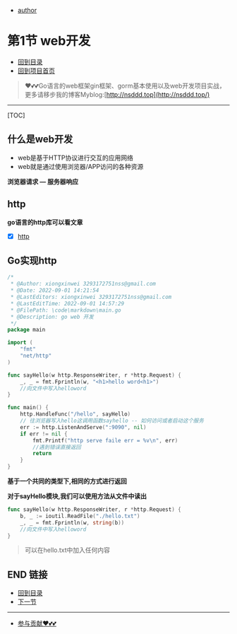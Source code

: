 + [author](https://github.com/3293172751)

# 第1节 web开发

+ [回到目录](../README.md)
+ [回到项目首页](../../README.md)
> ❤️💕💕Go语言的web框架gin框架、gorm基本使用以及web开发项目实战，更多请移步我的博客Myblog:[http://nsddd.top](http://nsddd.top/)
---
[TOC]

## 什么是web开发

+ web是基于HTTP协议进行交互的应用网络
+ web就是通过使用浏览器/APP访问的各种资源

**浏览器请求  —  服务器响应**



## http

**go语言的http库可以看文章**

+ [x] [http](../../Gomd_super/61.md)



## Go实现http

```go
/*
 * @Author: xiongxinwei 3293172751nss@gmail.com
 * @Date: 2022-09-01 14:21:54
 * @LastEditors: xiongxinwei 3293172751nss@gmail.com
 * @LastEditTime: 2022-09-01 14:57:29
 * @FilePath: \code\markdown\main.go
 * @Description: go web 开发
 */
package main

import (
	"fmt"
	"net/http"
)

func sayHello(w http.ResponseWriter, r *http.Request) {
	_, _ = fmt.Fprintln(w, "<h1>hello word<h1>")
	//向文件中写入helloword
}

func main() {
	http.HandleFunc("/hello", sayHello)
	// 往浏览器写入hello这调用函数sayhello -- 如何访问或者启动这个服务
	err := http.ListenAndServe(":9090", nil)
	if err != nil {
		fmt.Printf("http serve faile err = %v\n", err)
		//遇到错误直接返回
		return
	}
}
```

**基于一个共同的类型下,相同的方式进行返回**



**对于sayHello模块,我们可以使用方法从文件中读出**

```go
func sayHello(w http.ResponseWriter, r *http.Request) {
    b, _ := ioutil.ReadFile("./hello.txt")
    _, _ = fmt.Fprintln(w, string(b))
	//向文件中写入helloword
}
```

> 可以在hello.txt中加入任何内容



## END 链接
+ [回到目录](../README.md)
+ [下一节](2.md)
---
+ [参与贡献❤️💕💕](https://github.com/3293172751/Block_Chain/blob/master/Git/git-contributor.md)